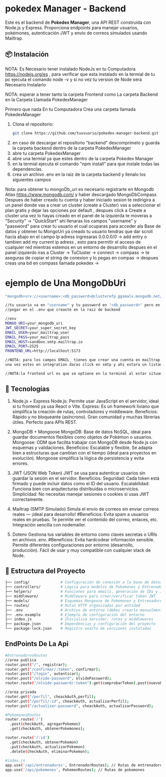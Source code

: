 # pokedex Manager - Backend

Este es el backend de **Pokedex Manager**, una API REST construida con Node.js y Express. Proporciona endpoints para manejar usuarios, pokémones, autenticación JWT y envío de correos simulados usando Mailtrap.

## 📦 Instalación
NOTA: Es Necesario tener instalado NodeJs en tu Computadora https://nodejs.org/es , para verificar que esta instalado en la termial de tu pc ejecuta el comando node -v y si no vez tu version de Node sera Necesario Instalarlo

NOTA: esperar a tener tanto la carpeta Frontend como La carpeta Backend en la Carpeta Llamada PokedexManager

Primero que nada En tu Computadora Crea una carpeta llamada PokedexManager
1. Clona el repositorio:
   ```bash
   git clone https://github.com/tuusuario/pokedex-manager-backend.git
2. en caso de descargar el repositorio "backend" descomprimelo y guarda la carpeta backend dentro de la carpeta PokedexManager
3. abre tu carpeta PokedexManager
4. abre una termial ya que estes dentro de la carpeta Pokedex Manager
5. en la termial ejecuta el comando "npm install" para que instale todas las dependencias.
6. crea un archivo .env en la raiz de la carpeta backend y llenalo los siguientes campos

Nota: para obtener tu mongoDb_uri es necesario registrarte en Mongodb Atlas https://www.mongodb.com/ y haber descargado MongoDbCompass
Despues de haber creado tu cuenta y haber iniciado sesion te redirigira a un panel donde vas a crear un cluster (create a Cluster) vas a seleccionar el plan gratis y dejar las opciones por default , despues click a Create a cluster
una vez lo hayas creado en el panel de la izquierda te moveras a "Security" -> "QuickStart" ahi llenaras los campos "username" y "password" para crear tu usuario el cual ocuparas para acceder ala Base de datos y obtener tu MongoUri
ya creado tu usuario tendras que dar scroll hacia abajo en el campo Ip adress ingresaras 0.0.0.0/0 -> add entry o tambien add my current ip adress , esto para permitir el acceso de cualquier red mientras estemos en un entorno de desarrollo
despues en el panel izquierdo iras a Cluster -> TuCluster -> connect -> compass -> te aseguras de copiar el string de conexion y lo pegas en compas -> despues creas una bd en compass llamada pokedex -> 

# ejemplo de Una MongoDbUri
```bash
"mongodb+srv://<username>:<db_password>@clusterefp.ggsmalx.mongodb.net/Pokedex?retryWrites=true&w=majority"

//tu usuario va en "username" y tu password en "<db_password>" pero en ambos campos quitar los respectivos <> que los rodean
//pegar en el .env que creaste en la raiz de backend

```
```bash
//env
MONGO_URI=your_mongodb_uri
JWT_SECRET=your_super_secret_key
EMAIL_USER=your_mailtrap_user
EMAIL_PASS=your_mailtrap_pass
EMAIL_HOST=sandbox.smtp.mailtrap.io
EMAIL_PORT=2525
FRONTEND_URL=http://localhost:5173

//NOTA: para los campos EMAIL_ tienes que crear una cuenta en mailtrap -> Iniciar sesion -> sandboxes en panel izquierdo -> add a project -> escribes un nombre para tu proyecto -> add sandboxes (un sandbox name) -> ingresas a tu proyecto -> integration
una vez estes en integration daras click en smtp y ahi estara un listado con las credenciales que necesitas para pegar en el .env (host,port,username,password) con un click copias y pegas en el .env

//NOTA:la frontend url es que se optiene en la terminal al estar situado en raiz del proyecto -> ejecutar "cd frontend" en la termianal despues "npm run dev" y ahi estara la direccion para el entorno de desarrollo
```
## 🚀 Tecnologías

1. Node.js + Express
Node.js: Permite usar JavaScript en el servidor, ideal si tu frontend ya usa React o Vite.
Express: Es un framework liviano que simplifica la creación de rutas, controladores y middleware.
Beneficios:
Rápido y no bloqueante (asíncrono).
Gran comunidad y muchas librerías útiles.
Perfecto para APIs REST.

2. MongoDB + Mongoose
MongoDB: Base de datos NoSQL, ideal para guardar documentos flexibles como objetos de Pokémon o usuarios.
Mongoose: ODM que facilita trabajar con MongoDB desde Node.js con esquemas y validaciones.
Beneficios:
Escalable y flexible.
Se adapta bien a estructuras que cambian con el tiempo (ideal para proyectos en evolución).
Mongoose simplifica la lógica de persistencia y evita errores.

3. JWT (JSON Web Token)
JWT se usa para autenticar usuarios sin guardar la sesión en el servidor.
Beneficios:
Seguridad: Cada token está firmado y puede incluir datos como el ID del usuario.
Escalabilidad: Funciona bien con arquitecturas distribuidas o microservicios.
Simplicidad: No necesitas manejar sesiones o cookies si usas JWT correctamente.

4. Mailtrap (SMTP Simulado)
Simula el envío de correos sin enviar correos reales — ¡ideal para desarrollo!
#Beneficios:
Evita spam a usuarios reales en pruebas.
Te permite ver el contenido del correo, enlaces, etc.
Integración sencilla con nodemailer.

5. Dotenv
Gestiona tus variables de entorno como claves secretas o URIs en archivos .env.
#Beneficios:
Evita hardcodear información sensible.
Permite diferentes configuraciones por entorno (desarrollo, producción).
Fácil de usar y muy compatible con cualquier stack de Node.



## 📁 Estructura del Proyecto

```bash
├── config/              # Configuración de conexión a la base de datos
├── controllers/         # Lógica para modelos de Pokemones y Entrenadores
├── helpers/             # Funciones para emails, generación de IDs y JWT
├── middleware/          # Middleware para crear/verificar token JWT
├── models/              # Esquemas Mongoose de Pokemones y Entrenadores
├── routes/              # Rutas HTTP organizadas por entidad
├── .env                 # Archivo de entorno (debes crearlo manualmente)
├── .env.example         # Ejemplo de configuración del entorno
├── index.js             # Inicializa servidor, rutas y middlewares
├── package.json         # Dependencias y configuración del proyecto
└── package-lock.json    # Registro exacto de versiones instaladas
```


## EndPoints De La Api

```bash
#EntrenadoresRoutes
//area publica
router.post("/", registrar);
router.get("/confirmar/:token", confirmar);
router.post("/login", autenticar);
router.post("/olvide-password", olvidePassword);
router.route("/olvide-password/:token").get(comprobarToken).post(nuevoPassword);

//area privada
router.get("/perfil", cheackAuth,perfil);
router.put("/perfil/:id", cheackAuth, actualizarPerfil);
router.put("/actualizar-password", cheackAuth, actualizarPassword);

#PokemonesRoutes
router.route('/')
  .post(checkAuth, agregarPokemon)
  .get(checkAuth, obtenerPokemones);

router.route('/:id')
  .get(checkAuth, obtenerPokemon)
  .put(checkAuth, actualizarPokemon)
  .delete(checkAuth, eliminarPokemon);
  
#index.js
app.use('/api/entrenadores', EntrenadorRoutes); // Rutas de entrenadores
app.use('/api/pokemones', PokemonRoutes); // Rutas de pokemones
```
